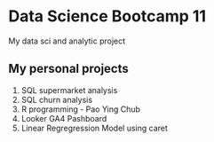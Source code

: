# Data Science Bootcamp 11
My data sci and analytic project

## My personal projects
1. SQL supermarket analysis
2. SQL churn analysis
3. R programming - Pao Ying Chub
4. Looker GA4 Pashboard
5. Linear Regregression Model using caret
